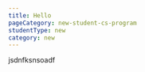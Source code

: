 ```yaml
---
title: Hello
pageCategory: new-student-cs-program
studentType: new
category: new
---
```

jsdnfksnsoadf